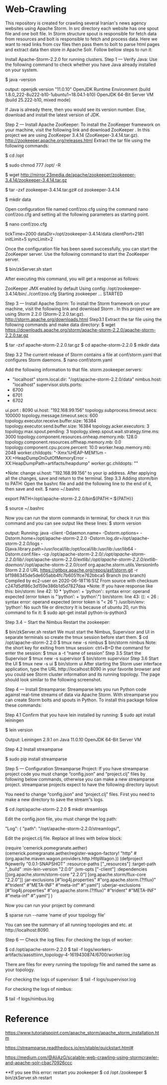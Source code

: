 # Web-Crawling
This repository is created for crawling several Iranian's news agency websites using Apache Storm. In src directory each website has one spout file and one bolt file. In Storm structure spout is responsible for fetch data from resources and bolt is responsible to fetch and process data. Here we want to read links from csv files then pass them to bolt to parse html pages and extract data then store in Apache Solr. Follow bellow steps to run it:

Install Apache-Storm-2.2.0 for running clusters.
Step 1 — Verify Java:
Use the following command to check whether you have Java already installed on your system.

$ java -version

output:
openjdk version  "11.0.10"
OpenJDK Runtime Environment (build 1.8.0_222-8u222-b10-1ubuntu1~18.04.1-b10)
OpenJDK 64-Bit Server VM (build 25.222-b10, mixed mode)


If Java is already there, then you would see its version number. Else, download and install the latest version of JDK.

Step 2 — Install Apache ZooKeeper:
To install the ZooKeeper framework on your machine, visit the following link and download ZooKeeper . In this project we are using ZooKeeper 3.4.14 (ZooKeeper-3.4.14.tar.gz). http://zookeeper.apache.org/releases.html
Extract the tar file using the following commands:

$ cd /opt

$ sudo chmod 777 /opt/ -R 

$ wget http://mirror.23media.de/apache/zookeeper/zookeeper-3.4.14/zookeeper-3.4.14.tar.gz

$ tar -zxf zookeeper-3.4.14.tar.gz# cd zookeeper-3.4.14

$ mkdir data


Open configuration file named conf/zoo.cfg using the command nano conf/zoo.cfg and setting all the following parameters as starting point.



$ nano conf/zoo.cfg

tickTime=2000
dataDir=/opt/zookeeper-3.4.14/data
clientPort=2181
initLimit=5
syncLimit=2


Once the configuration file has been saved successfully, you can start the ZooKeeper server. Use the following command to start the ZooKeeper server.

$ bin/zkServer.sh start

After executing this command, you will get a response as follows:

ZooKeeper JMX enabled by default
Using config: /opt/zookeeper-3.4.14/bin/../conf/zoo.cfg
Starting zookeeper ... STARTED

Step 3 — Install Apache Storm:
To install the Storm framework on your machine, visit the following link and download Storm . In this project we are using Storm 2.2.0 (Storm-2.2.0.tar.gz). 
http://storm.apache.org/downloads.html
Step3.1 Extract the tar file using the following commands and make data directory:
$ wget https://downloads.apache.org/storm/apache-storm-2.2.0/apache-storm-2.2.0.tar.gz

$ tar -zxf apache-storm-2.2.0.tar.gz
$ cd apache-storm-2.2.0
$ mkdir data

Step 3.2 The current release of Storm contains a file at conf/storm.yaml that configures Storm daemons. 
$ nano conf/storm.yaml

Add the following information to that file.
storm.zookeeper.servers:
- "localhost"
storm.local.dir: "/opt/apache-storm-2.2.0/data"
nimbus.host: "localhost"
supervisor.slots.ports:
- 6700
- 6701
- 6702

ui.port : 8090
ui.host: "192.168.99.156"
topology.subprocess.timeout.secs: 100000
topology.message.timeout.secs: 600
topology.executor.receive.buffer.size: 16384
topology.executor.send.buffer.size: 16384
topology.acker.executors: 3
topology.max.spout.pending: 3
topology.sleep.spout.wait.strategy.time.ms: 3000
topology.component.resources.onheap.memory.mb: 128.0
topology.component.resources.offheap.memory.mb: 0.0
topology.component.cpu.pcore.percent: 10.0
worker.heap.memory.mb: 2048
worker.childopts: "-Xmx%HEAP-MEM%m -XX:+HeapDumpOnOutOfMemoryError -XX:HeapDumpPath=artifacts/heapdump"
worker.gc.childopts: ""

 *Note: change ui.host: "192.168.99.156" to your ip address.
After applying all the changes, save and return to the terminal.
Step  3.3 Adding storm/bin to PATH:
Open the bashrc file and add the following line to the end of it, then save and exit.
$ nano ~/.bashrc

 export PATH=/opt/apache-storm-2.2.0/bin${PATH:+:${PATH}}

$ source ~/.bashrc

Now you can run the storm commands in terminal, for check it run this command and you can see output like these lines:
$ storm version

output:
Running: java -client -Ddaemon.name= -Dstorm.options= -Dstorm.home=/opt/apache-storm-2.2.0 -Dstorm.log.dir=/opt/apache-storm-2.2.0/logs -Djava.library.path=/usr/local/lib:/opt/local/lib:/usr/lib:/usr/lib64 -Dstorm.conf.file= -cp /opt/apache-storm-2.2.0/*:/opt/apache-storm-2.2.0/lib/*:/opt/apache-storm-2.2.0/extlib/*:/opt/apache-storm-2.2.0/extlib-daemon/*:/opt/apache-storm-2.2.0/conf org.apache.storm.utils.VersionInfo
Storm 2.2.0
URL https://gitbox.apache.org/repos/asf/storm.git -r bf1986345de5de605abb4fc7b6051fce762bbca5
Branch (no branch)
Compiled by ec2-user on 2020-06-18T16:51Z
From source with checksum c247d5df86c3d159e386b1d5d7827daa
*Note: If you have response like this:
bin/storm: line 42: 10 * ‘python’: + ‘python’:: syntax error: operand expected (error token is "‘python’: + ‘python’:")
bin/storm: line 43: ((: < 26 : syntax error: operand expected (error token is "< 26 ")
/usr/bin/env: ‘python’: No such file or directory
It is because of ubuntu 20, run this command to fix it:
$ sudo apt-get install python-is-python3

 Step 3.4 − Start the Nimbus
Restart the zookeeper:

$ bin/zkServer.sh restart
We must start the Nimbus, Supervisor and UI in separate terminals so create the tmux session before start them.
$ cd /opt/apache-storm-2.2.0
$ tmux new -s nimbus
$ bin/storm nimbus
Note: the short key for exiting from tmux session: ctrl+B+D
	the command for enter the session: $ tmux a -t “name of session”
Step 3.5 Start the Supervisor
$ tmux new -s supervisor
$ bin/storm supervisor
Step 3.6 Start the UI
$ tmux new -s ui
$ bin/storm ui
After starting the Storm user interface application, type the URL http://localhost:8090 in your favorite browser and you could see Storm cluster information and its running topology. The page should look similar to the following screenshot.


Step 4 — Install Streamparse:
Streamparse lets you run Python code against real-time streams of data via Apache Storm. With streamparse you can create Storm bolts and spouts in Python. To install this package follow these commands:

Step 4.1 Confirm that you have lein installed by running:
$ sudo apt install leiningen

$ lein version

Output:
Leiningen 2.9.1 on Java 11.0.10 OpenJDK 64-Bit Server VM

Step 4.2 Install streamparse

$ sudo pip install streamparse

Step 5 — Configuration Streamparse Project:
If you have streamparse project  code you must change “config.json” and “project.clj” files by following below commands, otherwise you can make a new streamparse project.
streamparse projects expect to have the following directory layout:


You need to change “config.json” and “project.clj” files. First you need to make a new directory to save the stream’’s logs.

$ cd /opt/apache-storm-2.2.0
$ mkdir streamlogs

Edit the config.json file, you must change the log path:

 "Log":
         { "path": "/opt/apache-storm-2.2.0/streamlogs/",

Edit the project.clj file. Replace all lines with below block:

(require 'cemerick.pomegranate.aether)
(cemerick.pomegranate.aether/register-wagon-factory!
 "http" #(org.apache.maven.wagon.providers.http.HttpWagon.))
(defproject fkjewerlly "0.0.1-SNAPSHOT"
  :resource-paths ["_resources"]
  :target-path "_build"
  :min-lein-version "2.0.0"
  :jvm-opts ["-client"]
  :dependencies  [[org.apache.storm/storm-core "2.2.0"]
              	[org.apache.storm/flux-core "2.2.0"]]
  :jar-exclusions 	[#"log4j\.properties" #"org\.apache\.storm\.(?!flux)" #"trident" #"META-INF" #"meta-inf" #"\.yaml"]
  :uberjar-exclusions [#"log4j\.properties" #"org\.apache\.storm\.(?!flux)" #"trident" #"META-INF" #"meta-inf" #"\.yaml"]
  )

Now you can run your project by command:

$ sparse run --name ‘name of your topology file’

You can see the summary of all running topologies and etc. at http://localhost:8090. 

Step 6 — Check the log files:
For checking the logs of worker:

$ cd /opt/apache-storm-2.2.0
$ tail -f logs/workers-artifacts/aassttiinn_topology-4-1619430874/6700/worker.log

There are files for every running the topology file and named the same as your topology.

For checking the logs of supervisor:
$ tail -f logs/supervisor.log

For checking the logs of nimbus:

$ tail -f logs/nimbus.log


# Reference
https://www.tutorialspoint.com/apache_storm/apache_storm_installation.htm

https://streamparse.readthedocs.io/en/stable/quickstart.html#

https://medium.com/@AliAzG/scalable-web-crawling-using-stormcrawler-and-apache-solr-cbac70926ccc

**If you see this error:
restart you zookeeper
	$ cd /opt /zookeeper
	$ bin/zkServer.sh restart
